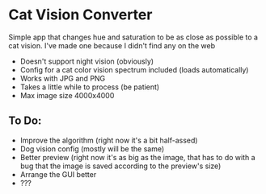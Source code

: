 # Cat Vision Converter

Simple app that changes hue and saturation to be as close as possible to a cat vision. I've made one because I didn't find any on the web

- Doesn't support night vision (obviously)
- Config for a cat color vision spectrum included (loads automatically)
- Works with JPG and PNG
- Takes a little while to process (be patient)
- Max image size 4000x4000


## To Do:

- Improve the algorithm (right now it's a bit half-assed)
- Dog vision config (mostly will be the same)
- Better preview (right now it's as big as the image, that has to do with a bug that the image is saved according to the preview's size)
- Arrange the GUI better
- ???
